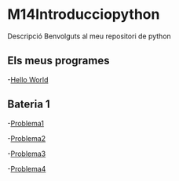 # M14Introducciopython
Descripció
Benvolguts al meu repositori de python

## Els meus programes

  -[Hello World](hello_world.py)
  
## Bateria 1
  -[Problema1](problema1.py)
  
  -[Problema2](problema2.py)

  -[Problema3](problema3.py)

  -[Problema4](problema4.py)

  
